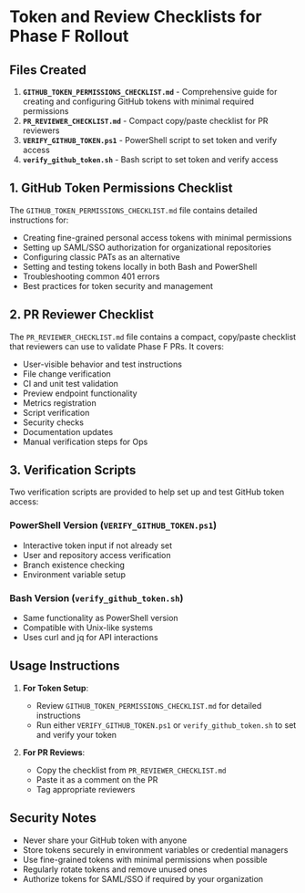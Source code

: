 # Token and Review Checklists for Phase F Rollout

## Files Created

1. **`GITHUB_TOKEN_PERMISSIONS_CHECKLIST.md`** - Comprehensive guide for creating and configuring GitHub tokens with minimal required permissions
2. **`PR_REVIEWER_CHECKLIST.md`** - Compact copy/paste checklist for PR reviewers
3. **`VERIFY_GITHUB_TOKEN.ps1`** - PowerShell script to set token and verify access
4. **`verify_github_token.sh`** - Bash script to set token and verify access

## 1. GitHub Token Permissions Checklist

The `GITHUB_TOKEN_PERMISSIONS_CHECKLIST.md` file contains detailed instructions for:

- Creating fine-grained personal access tokens with minimal permissions
- Setting up SAML/SSO authorization for organizational repositories
- Configuring classic PATs as an alternative
- Setting and testing tokens locally in both Bash and PowerShell
- Troubleshooting common 401 errors
- Best practices for token security and management

## 2. PR Reviewer Checklist

The `PR_REVIEWER_CHECKLIST.md` file contains a compact, copy/paste checklist that reviewers can use to validate Phase F PRs. It covers:

- User-visible behavior and test instructions
- File change verification
- CI and unit test validation
- Preview endpoint functionality
- Metrics registration
- Script verification
- Security checks
- Documentation updates
- Manual verification steps for Ops

## 3. Verification Scripts

Two verification scripts are provided to help set up and test GitHub token access:

### PowerShell Version (`VERIFY_GITHUB_TOKEN.ps1`)
- Interactive token input if not already set
- User and repository access verification
- Branch existence checking
- Environment variable setup

### Bash Version (`verify_github_token.sh`)
- Same functionality as PowerShell version
- Compatible with Unix-like systems
- Uses curl and jq for API interactions

## Usage Instructions

1. **For Token Setup**:
   - Review `GITHUB_TOKEN_PERMISSIONS_CHECKLIST.md` for detailed instructions
   - Run either `VERIFY_GITHUB_TOKEN.ps1` or `verify_github_token.sh` to set and verify your token

2. **For PR Reviews**:
   - Copy the checklist from `PR_REVIEWER_CHECKLIST.md`
   - Paste it as a comment on the PR
   - Tag appropriate reviewers

## Security Notes

- Never share your GitHub token with anyone
- Store tokens securely in environment variables or credential managers
- Use fine-grained tokens with minimal permissions when possible
- Regularly rotate tokens and remove unused ones
- Authorize tokens for SAML/SSO if required by your organization